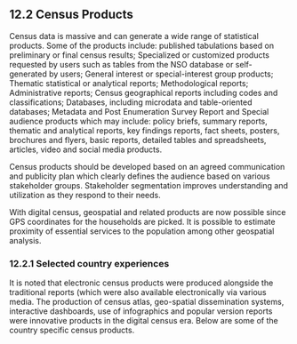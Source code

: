 ## 12.2 Census Products
Census data is massive and can generate a wide range of statistical products. Some of the products include: published tabulations based on preliminary or final census results; Specialized or customized products requested by users such as tables from the NSO database or self-generated by users; General interest or special-interest group products; Thematic statistical or analytical reports; Methodological reports; Administrative reports; Census geographical reports including codes and classifications; Databases, including microdata and table-oriented databases; Metadata and Post Enumeration Survey Report and Special audience products which may include:  policy briefs, summary reports, thematic and analytical reports, key findings reports, fact sheets, posters, brochures and flyers, basic reports, detailed tables and spreadsheets, articles, video and social media products. 

Census products should be developed based on an agreed communication and publicity plan which clearly defines the audience based on various stakeholder groups. Stakeholder segmentation improves understanding and utilization as they respond to their needs.

With digital census, geospatial and related products are now possible since GPS coordinates for the households are picked. It is possible to estimate proximity of essential services to the population among other geospatial analysis. 

### 12.2.1 Selected country experiences
It is noted that electronic census products were produced alongside the traditional reports (which were also available electronically via various media. The production of census atlas, geo-spatial dissemination systems, interactive dashboards, use of infographics and popular version reports were innovative products in the digital census era. Below are some of the country specific census products.

